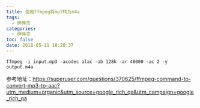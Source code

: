 ```yaml
---
title: 使用ffmpeg将mp3转为m4a
tags:
  - 碎碎念
categories:
  - 碎碎念
toc: false
date: 2018-05-11 18:20:37
---
```


```shell
ffmpeg -i input.mp3 -acodec alac -ab 128k -ar 48000 -ac 2 -y output.m4a 
```

参考地址：https://superuser.com/questions/370625/ffmpeg-command-to-convert-mp3-to-aac?utm_medium=organic&utm_source=google_rich_qa&utm_campaign=google_rich_qa